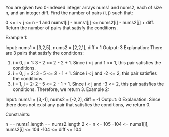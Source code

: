 You are given two 0-indexed integer arrays nums1 and nums2, each of size n, and an integer diff. Find the number of pairs (i, j) such that:

0 <= i < j <= n - 1 and
nums1[i] - nums1[j] <= nums2[i] - nums2[j] + diff.
Return the number of pairs that satisfy the conditions.

 

Example 1:

Input: nums1 = [3,2,5], nums2 = [2,2,1], diff = 1
Output: 3
Explanation:
There are 3 pairs that satisfy the conditions:
1. i = 0, j = 1: 3 - 2 <= 2 - 2 + 1. Since i < j and 1 <= 1, this pair satisfies the conditions.
2. i = 0, j = 2: 3 - 5 <= 2 - 1 + 1. Since i < j and -2 <= 2, this pair satisfies the conditions.
3. i = 1, j = 2: 2 - 5 <= 2 - 1 + 1. Since i < j and -3 <= 2, this pair satisfies the conditions.
Therefore, we return 3.
Example 2:

Input: nums1 = [3,-1], nums2 = [-2,2], diff = -1
Output: 0
Explanation:
Since there does not exist any pair that satisfies the conditions, we return 0.
 

Constraints:

n == nums1.length == nums2.length
2 <= n <= 105
-104 <= nums1[i], nums2[i] <= 104
-104 <= diff <= 104

